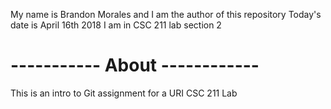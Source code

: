 My name is Brandon Morales and I am the author of this repository
Today's date is April 16th 2018
I am in CSC 211 lab section 2

# ----------- About ------------
This is an intro to Git assignment for a URI CSC 211 Lab
